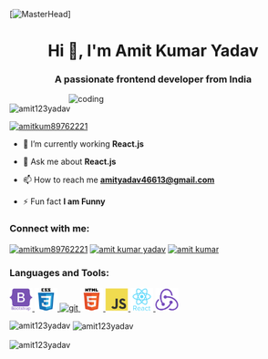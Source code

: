 [![MasterHead](https://cdn.dribbble.com/users/2136630/screenshots/4389878/adopti_video_2.gif)]
<h1 align="center">Hi 👋, I'm Amit Kumar Yadav</h1>
<h3 align="center">A passionate frontend developer from India</h3>
<img align='right' alt='coding' width='400' src='https://cdn.dribbble.com/users/926537/screenshots/4502924/python-2.gif'>

<p align="left"> <img src="https://komarev.com/ghpvc/?username=amit123yadav&label=Profile%20views&color=0e75b6&style=flat" alt="amit123yadav" /> </p>

<p align="left"> <a href="https://twitter.com/amitkum89762221" target="blank"><img src="https://img.shields.io/twitter/follow/amitkum89762221?logo=twitter&style=for-the-badge" alt="amitkum89762221" /></a> </p>

- 🌱 I’m currently working **React.js**

- 💬 Ask me about **React.js**

- 📫 How to reach me **amityadav46613@gmail.com**

- ⚡ Fun fact **I am Funny**

<h3 align="left">Connect with me:</h3>
<p align="left">
<a href="https://twitter.com/amitkum89762221" target="blank"><img align="center" src="https://raw.githubusercontent.com/rahuldkjain/github-profile-readme-generator/master/src/images/icons/Social/twitter.svg" alt="amitkum89762221" height="30" width="40" /></a>
<a href="https://linkedin.com/in/amit kumar yadav" target="blank"><img align="center" src="https://raw.githubusercontent.com/rahuldkjain/github-profile-readme-generator/master/src/images/icons/Social/linked-in-alt.svg" alt="amit kumar yadav" height="30" width="40" /></a>
<a href="https://instagram.com/amit kumar" target="blank"><img align="center" src="https://raw.githubusercontent.com/rahuldkjain/github-profile-readme-generator/master/src/images/icons/Social/instagram.svg" alt="amit kumar" height="30" width="40" /></a>
</p>

<h3 align="left">Languages and Tools:</h3>
<p align="left"> <a href="https://getbootstrap.com" target="_blank" rel="noreferrer"> <img src="https://raw.githubusercontent.com/devicons/devicon/master/icons/bootstrap/bootstrap-plain-wordmark.svg" alt="bootstrap" width="40" height="40"/> </a> <a href="https://www.w3schools.com/css/" target="_blank" rel="noreferrer"> <img src="https://raw.githubusercontent.com/devicons/devicon/master/icons/css3/css3-original-wordmark.svg" alt="css3" width="40" height="40"/> </a> <a href="https://git-scm.com/" target="_blank" rel="noreferrer"> <img src="https://www.vectorlogo.zone/logos/git-scm/git-scm-icon.svg" alt="git" width="40" height="40"/> </a> <a href="https://www.w3.org/html/" target="_blank" rel="noreferrer"> <img src="https://raw.githubusercontent.com/devicons/devicon/master/icons/html5/html5-original-wordmark.svg" alt="html5" width="40" height="40"/> </a> <a href="https://developer.mozilla.org/en-US/docs/Web/JavaScript" target="_blank" rel="noreferrer"> <img src="https://raw.githubusercontent.com/devicons/devicon/master/icons/javascript/javascript-original.svg" alt="javascript" width="40" height="40"/> </a> <a href="https://reactjs.org/" target="_blank" rel="noreferrer"> <img src="https://raw.githubusercontent.com/devicons/devicon/master/icons/react/react-original-wordmark.svg" alt="react" width="40" height="40"/> </a> <a href="https://redux.js.org" target="_blank" rel="noreferrer"> <img src="https://raw.githubusercontent.com/devicons/devicon/master/icons/redux/redux-original.svg" alt="redux" width="40" height="40"/> </a> </p>

<p><img align="left" src="https://github-readme-stats.vercel.app/api/top-langs?username=amit123yadav&show_icons=true&locale=en&layout=compact" alt="amit123yadav" /></p>

<p>&nbsp;<img align="center" src="https://github-readme-stats.vercel.app/api?username=amit123yadav&show_icons=true&locale=en" alt="amit123yadav" /></p>

<p><img align="center" src="https://github-readme-streak-stats.herokuapp.com/?user=amit123yadav&" alt="amit123yadav" /></p>
